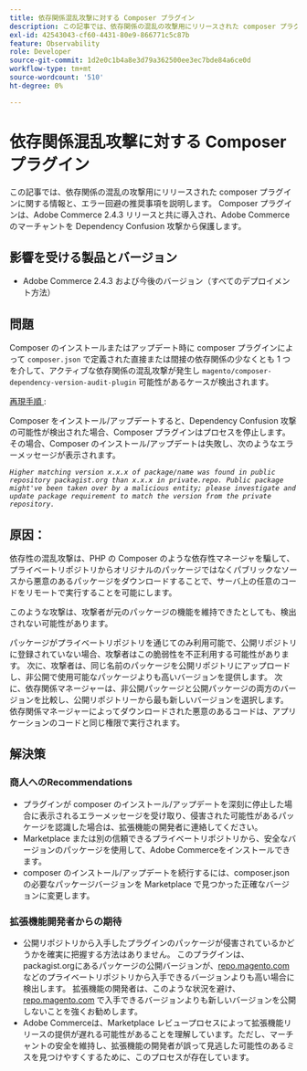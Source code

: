 ```yaml
---
title: 依存関係混乱攻撃に対する Composer プラグイン
description: この記事では、依存関係の混乱の攻撃用にリリースされた composer プラグインに関する情報と、エラー回避の推奨事項を説明します。 Composer プラグインは、Adobe Commerce 2.4.3 リリースと共に導入され、Adobe Commerceのマーチャントを Dependency Confusion 攻撃から保護します。
exl-id: 42543043-cf60-4431-80e9-866771c5c87b
feature: Observability
role: Developer
source-git-commit: 1d2e0c1b4a8e3d79a362500ee3ec7bde84a6ce0d
workflow-type: tm+mt
source-wordcount: '510'
ht-degree: 0%

---
```


# 依存関係混乱攻撃に対する Composer プラグイン

この記事では、依存関係の混乱の攻撃用にリリースされた composer プラグインに関する情報と、エラー回避の推奨事項を説明します。 Composer プラグインは、Adobe Commerce 2.4.3 リリースと共に導入され、Adobe Commerceのマーチャントを Dependency Confusion 攻撃から保護します。

## 影響を受ける製品とバージョン

* Adobe Commerce 2.4.3 および今後のバージョン（すべてのデプロイメント方法）

## 問題

Composer のインストールまたはアップデート時に composer プラグインによって `composer.json` で定義された直接または間接の依存関係の少なくとも 1 つを介して、アクティブな依存関係の混乱攻撃が発生し `magento/composer-dependency-version-audit-plugin` 可能性があるケースが検出されます。

<u> 再現手順 </u>:

Composer をインストール/アップデートすると、Dependency Confusion 攻撃の可能性が検出された場合、Composer プラグインはプロセスを停止します。 その場合、Composer のインストール/アップデートは失敗し、次のようなエラーメッセージが表示されます。

*```Higher matching version x.x.x of package/name was found in public repository packagist.org than x.x.x in private.repo. Public package might've been taken over by a malicious entity; please investigate and update package requirement to match the version from the private repository.```*

## 原因：

依存性の混乱攻撃は、PHP の Composer のような依存性マネージャを騙して、プライベートリポジトリからオリジナルのパッケージではなくパブリックなソースから悪意のあるパッケージをダウンロードすることで、サーバ上の任意のコードをリモートで実行することを可能にします。

このような攻撃は、攻撃者が元のパッケージの機能を維持できたとしても、検出されない可能性があります。

パッケージがプライベートリポジトリを通じてのみ利用可能で、公開リポジトリに登録されていない場合、攻撃者はこの脆弱性を不正利用する可能性があります。 次に、攻撃者は、同じ名前のパッケージを公開リポジトリにアップロードし、非公開で使用可能なパッケージよりも高いバージョンを提供します。 次に、依存関係マネージャーは、非公開パッケージと公開パッケージの両方のバージョンを比較し、公開リポジトリーから最も新しいバージョンを選択します。 依存関係マネージャーによってダウンロードされた悪意のあるコードは、アプリケーションのコードと同じ権限で実行されます。

## 解決策

### 商人へのRecommendations

* プラグインが composer のインストール/アップデートを深刻に停止した場合に表示されるエラーメッセージを受け取り、侵害された可能性があるパッケージを認識した場合は、拡張機能の開発者に連絡してください。
* Marketplace または別の信頼できるプライベートリポジトリから、安全なバージョンのパッケージを使用して、Adobe Commerceをインストールできます。
* composer のインストール/アップデートを続行するには、composer.json の必要なパッケージバージョンを Marketplace で見つかった正確なバージョンに変更します。

### 拡張機能開発者からの期待

* 公開リポジトリから入手したプラグインのパッケージが侵害されているかどうかを確実に把握する方法はありません。 このプラグインは、packagist.orgにあるパッケージの公開バージョンが、[repo.magento.com](https://repo.magento.com) などのプライベートリポジトリから入手できるバージョンよりも高い場合に検出します。 拡張機能の開発者は、このような状況を避け、[repo.magento.com](https://repo.magento.com) で入手できるバージョンよりも新しいバージョンを公開しないことを強くお勧めします。
* Adobe Commerceは、Marketplace レビュープロセスによって拡張機能リリースの提供が遅れる可能性があることを理解しています。ただし、マーチャントの安全を維持し、拡張機能の開発者が誤って見逃した可能性のあるミスを見つけやすくするために、このプロセスが存在しています。
